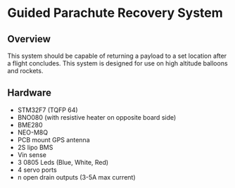 # Guided Parachute Recovery System

## Overview
This system should be capable of returning a payload to a set location after a flight concludes. This system is designed for use on high altitude balloons and rockets. 

## Hardware
- STM32F7 (TQFP 64)
- BNO080 (with resistive heater on opposite board side)
- BME280
- NEO-M8Q
- PCB mount GPS antenna
- 2S lipo BMS
- Vin sense
- 3 0805 Leds (Blue, White, Red)
- 4 servo ports
- n open drain outputs (3-5A max current)
